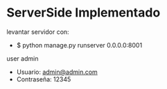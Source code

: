 # ServerSide Implementado

levantar servidor con:
- $ python manage.py runserver 0.0.0.0:8001

user admin
- Usuario: admin@admin.com
- Contraseña: 12345
